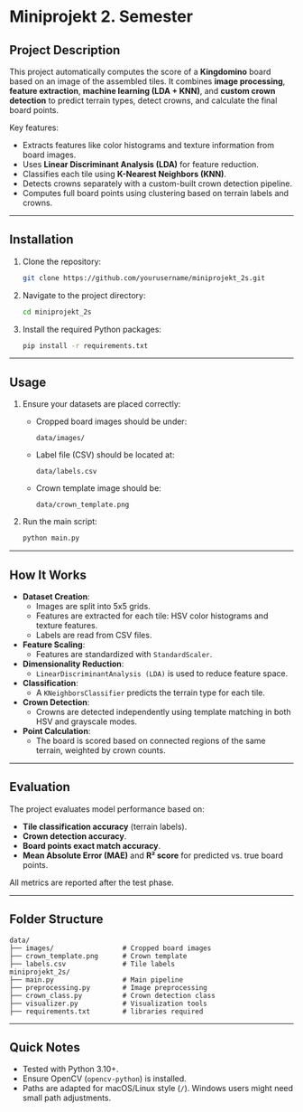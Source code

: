 # Miniprojekt 2. Semester

## Project Description
This project automatically computes the score of a **Kingdomino** board based on an image of the assembled tiles.
It combines **image processing**, **feature extraction**, **machine learning (LDA + KNN)**, and **custom crown detection** to predict terrain types, detect crowns, and calculate the final board points.

Key features:
- Extracts features like color histograms and texture information from board images.
- Uses **Linear Discriminant Analysis (LDA)** for feature reduction.
- Classifies each tile using **K-Nearest Neighbors (KNN)**.
- Detects crowns separately with a custom-built crown detection pipeline.
- Computes full board points using clustering based on terrain labels and crowns.

---

## Installation
1. Clone the repository:
    ```bash
    git clone https://github.com/yourusername/miniprojekt_2s.git
    ```

2. Navigate to the project directory:
    ```bash
    cd miniprojekt_2s
    ```

3. Install the required Python packages:
    ```bash
    pip install -r requirements.txt
    ```

---

## Usage
1. Ensure your datasets are placed correctly:
   - Cropped board images should be under:
     ```
     data/images/
     ```
   - Label file (CSV) should be located at:
     ```
     data/labels.csv
     ```
   - Crown template image should be:
     ```
     data/crown_template.png
     ```

2. Run the main script:
    ```bash
    python main.py
    ```

---

## How It Works
- **Dataset Creation**:
  - Images are split into 5x5 grids.
  - Features are extracted for each tile: HSV color histograms and texture features.
  - Labels are read from CSV files.
- **Feature Scaling**:
  - Features are standardized with `StandardScaler`.
- **Dimensionality Reduction**:
  - `LinearDiscriminantAnalysis (LDA)` is used to reduce feature space.
- **Classification**:
  - A `KNeighborsClassifier` predicts the terrain type for each tile.
- **Crown Detection**:
  - Crowns are detected independently using template matching in both HSV and grayscale modes.
- **Point Calculation**:
  - The board is scored based on connected regions of the same terrain, weighted by crown counts.

---

## Evaluation
The project evaluates model performance based on:
- **Tile classification accuracy** (terrain labels).
- **Crown detection accuracy**.
- **Board points exact match accuracy**.
- **Mean Absolute Error (MAE)** and **R² score** for predicted vs. true board points.

All metrics are reported after the test phase.

---

## Folder Structure
```plaintext
data/
├── images/                 # Cropped board images
├── crown_template.png      # Crown template
├── labels.csv              # Tile labels
miniprojekt_2s/
├── main.py                 # Main pipeline
├── preprocessing.py        # Image preprocessing
├── crown_class.py          # Crown detection class
├── visualizer.py           # Visualization tools
├── requirements.txt        # libraries required
```

---

## Quick Notes
- Tested with Python 3.10+.
- Ensure OpenCV (`opencv-python`) is installed.
- Paths are adapted for macOS/Linux style (`/`). Windows users might need small path adjustments.

